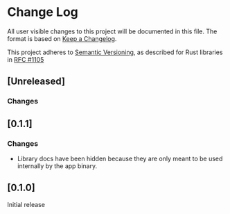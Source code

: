 # Change Log

All user visible changes to this project will be documented in this file. The format is based on [Keep a Changelog](http://keepachangelog.com/).

This project adheres to [Semantic Versioning](http://semver.org/), as described for Rust libraries in [RFC #1105](https://github.com/rust-lang/rfcs/blob/master/text/1105-api-evolution.md)

## \[Unreleased\]

### Changes



## \[0.1.1\]

### Changes
- Library docs have been hidden because they are only meant to be used internally by the app binary.

## \[0.1.0\]

Initial release